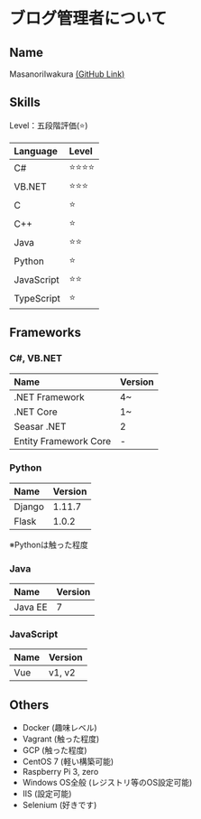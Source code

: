# ブログ管理者について

## Name

MasanoriIwakura [(GitHub Link)](https://github.com/MasanoriIwakura)

## Skills

Level：五段階評価(⭐)

|Language|Level|
|:--|:--|
|C#|⭐⭐⭐⭐|
|VB.NET|⭐⭐⭐|
|C|⭐|
|C++|⭐|
|Java|⭐⭐|
|Python|⭐|
|JavaScript|⭐⭐|
|TypeScript|⭐|

## Frameworks

### C#, VB.NET

|Name|Version|
|:--|:--|
|.NET Framework|4~|
|.NET Core|1~|
|Seasar .NET|2|
|Entity Framework Core|-|

### Python

|Name|Version|
|:--|:--|
|Django|1.11.7|
|Flask|1.0.2|

※Pythonは触った程度

### Java

|Name|Version|
|:--|:--|
|Java EE|7|

### JavaScript

|Name|Version|
|:--|:--|
|Vue|v1, v2|

## Others

- Docker (趣味レベル)
- Vagrant (触った程度)
- GCP (触った程度)
- CentOS 7 (軽い構築可能)
- Raspberry Pi 3, zero
- Windows OS全般 (レジストリ等のOS設定可能)
- IIS (設定可能)
- Selenium (好きです)